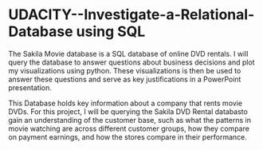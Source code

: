 # UDACITY--Investigate-a-Relational-Database using SQL
The Sakila Movie database is a SQL database of online DVD rentals. I will query the database to answer questions about business decisions and plot my visualizations using python. 
These visualizations is then be used to answer these questions and serve as key justifications in a PowerPoint presentation.

This Database holds key information about a company that rents movie DVDs. For this project, I will be querying the Sakila DVD Rental databasto gain an understanding of the customer base, such as what the patterns in movie watching are across different customer groups, how they compare on payment earnings, and how the stores compare in their performance. 
